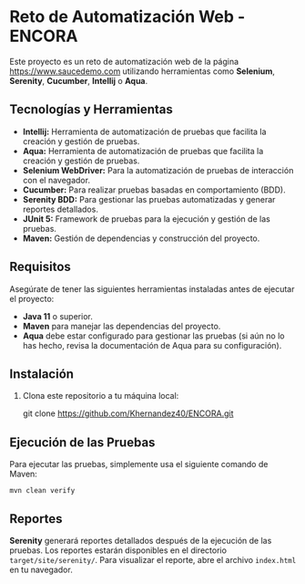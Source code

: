 # Reto de Automatización Web - ENCORA

Este proyecto es un reto de automatización web de la página https://www.saucedemo.com utilizando herramientas como **Selenium**, **Serenity**, **Cucumber**, **Intellij** o **Aqua**.

## Tecnologías y Herramientas
- **Intellij:** Herramienta de automatización de pruebas que facilita la creación y gestión de pruebas.
- **Aqua:** Herramienta de automatización de pruebas que facilita la creación y gestión de pruebas.
- **Selenium WebDriver:** Para la automatización de pruebas de interacción con el navegador.
- **Cucumber:** Para realizar pruebas basadas en comportamiento (BDD).
- **Serenity BDD:** Para gestionar las pruebas automatizadas y generar reportes detallados.
- **JUnit 5:** Framework de pruebas para la ejecución y gestión de las pruebas.
- **Maven:** Gestión de dependencias y construcción del proyecto.

## Requisitos

Asegúrate de tener las siguientes herramientas instaladas antes de ejecutar el proyecto:

- **Java 11** o superior.
- **Maven** para manejar las dependencias del proyecto.
- **Aqua** debe estar configurado para gestionar las pruebas (si aún no lo has hecho, revisa la documentación de Aqua para su configuración).

## Instalación

1. Clona este repositorio a tu máquina local:

    git clone https://github.com/Khernandez40/ENCORA.git
   
## Ejecución de las Pruebas

Para ejecutar las pruebas, simplemente usa el siguiente comando de Maven:

    mvn clean verify

## Reportes

**Serenity** generará reportes detallados después de la ejecución de las pruebas. Los reportes estarán disponibles en el directorio `target/site/serenity/`. Para visualizar el reporte, abre el archivo `index.html` en tu navegador.
